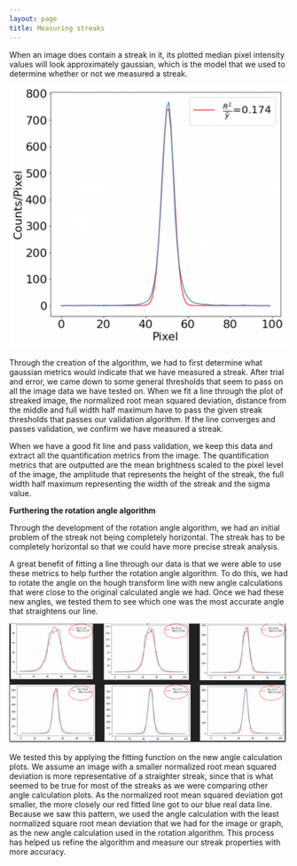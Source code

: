 ```yaml
---
layout: page
title: Measuring streaks
---
```


When an image does contain a streak in it, its plotted median pixel intensity values will look approximately gaussian, which is the model that we used to determine whether or not we measured a streak. 

[![](/assets/img/methods/approx_gaussian_profile.png)](/DSSG2022-Satellite-Streaks/assets/img/methods/approx_gaussian_profile.png)

Through the creation of the algorithm, we had to first determine what gaussian metrics would indicate that we have measured a streak. After trial and error, we came down to some general thresholds that seem to pass on all the image data we have tested on. When we fit a line through the plot of streaked image, the normalized root mean squared deviation, distance from the middle and full width half maximum have to pass the given streak thresholds that passes our validation algorithm. If the line converges and passes validation, we confirm we have measured a streak. 

When we have a good fit line and pass validation, we keep this data and extract all the quantification metrics from the image. The quantification metrics that are outputted are the mean brightness scaled to the pixel level of the image, the amplitude that represents the height of the streak, the full width half maximum representing the width of the streak and the sigma value.

**Furthering the rotation angle algorithm**

Through the development of the rotation angle algorithm, we had an initial problem of the streak not being completely horizontal. The streak has to be completely horizontal so that we could have more precise streak analysis.

A great benefit of fitting a line through our data is that we were able to use these metrics to help further the rotation angle algorithm. To do this, we had to rotate the angle on the hough transform line with new angle calculations that were close to the original calculated angle we had. Once we had these new angles, we tested them to see which one was the most accurate angle that straightens our line. 

[![](/assets/img/methods/rotation_fits.png)](/DSSG2022-Satellite-Streaks/assets/img/methods/rotation_fits.png)

We tested this by applying the fitting function on the new angle calculation plots. We assume an image with a smaller normalized root mean squared deviation is more representative of a straighter streak, since that is what seemed to be true for most of the streaks as we were comparing other angle calculation plots. As the normalized root mean squared deviation got smaller, the more closely our red fitted line got to our blue real data line.  Because we saw this pattern, we used the angle calculation with the least normalized square root mean deviation that we had for the image or graph, as the new angle calculation used in the rotation algorithm. This process has helped us refine the algorithm and measure our streak properties with more accuracy.
